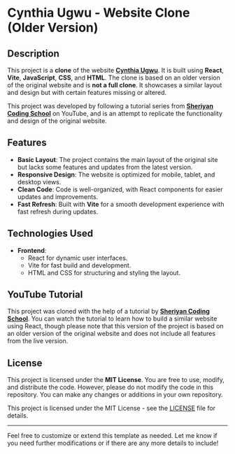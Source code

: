 # Cynthia Ugwu - Website Clone (Older Version)

## Description

This project is a **clone** of the website **[Cynthia Ugwu](https://cynthiaugwu.com/)**. It is built using **React**, **Vite**, **JavaScript**, **CSS**, and **HTML**. The clone is based on an older version of the original website and is **not a full clone**. It showcases a similar layout and design but with certain features missing or altered.

This project was developed by following a tutorial series from **[Sheriyan Coding School](https://www.youtube.com/@sheryians)** on YouTube, and is an attempt to replicate the functionality and design of the original website.

## Features

- **Basic Layout**: The project contains the main layout of the original site but lacks some features and updates from the latest version.
- **Responsive Design**: The website is optimized for mobile, tablet, and desktop views.
- **Clean Code**: Code is well-organized, with React components for easier updates and improvements.
- **Fast Refresh**: Built with **Vite** for a smooth development experience with fast refresh during updates.

## Technologies Used

- **Frontend**:
  - React for dynamic user interfaces.
  - Vite for fast build and development.
  - HTML and CSS for structuring and styling the layout.

## YouTube Tutorial

This project was cloned with the help of a tutorial by **[Sheriyan Coding School](https://www.youtube.com/@sheryians)**. You can watch the tutorial to learn how to build a similar website using React, though please note that this version of the project is based on an older version of the original website and does not include all features from the live version.

## License

This project is licensed under the **MIT License**. You are free to use, modify, and distribute the code. However, please do not modify the code in this repository. You can make any changes or additions in your own repository.

This project is licensed under the MIT License - see the [LICENSE](LICENSE) file for details.

---

Feel free to customize or extend this template as needed. Let me know if you need further modifications or if there are any more details to include!

